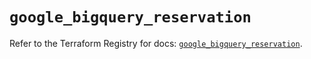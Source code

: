# `google_bigquery_reservation`

Refer to the Terraform Registry for docs: [`google_bigquery_reservation`](https://registry.terraform.io/providers/hashicorp/google-beta/5.22.0/docs/resources/google_bigquery_reservation).
